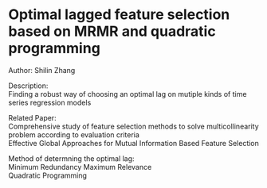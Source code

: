 # Optimal lagged feature selection based on MRMR and quadratic programming  

Author: Shilin Zhang  

Description:  
Finding a robust way of choosing an optimal lag on mutiple kinds of time series regression models  

Related Paper:  
Comprehensive study of feature selection methods to solve multicollinearity problem according to evaluation criteria  
Effective Global Approaches for Mutual Information Based Feature Selection  

Method of determning the optimal lag:  
Minimum Redundancy Maximum Relevance  
Quadratic Programming  
